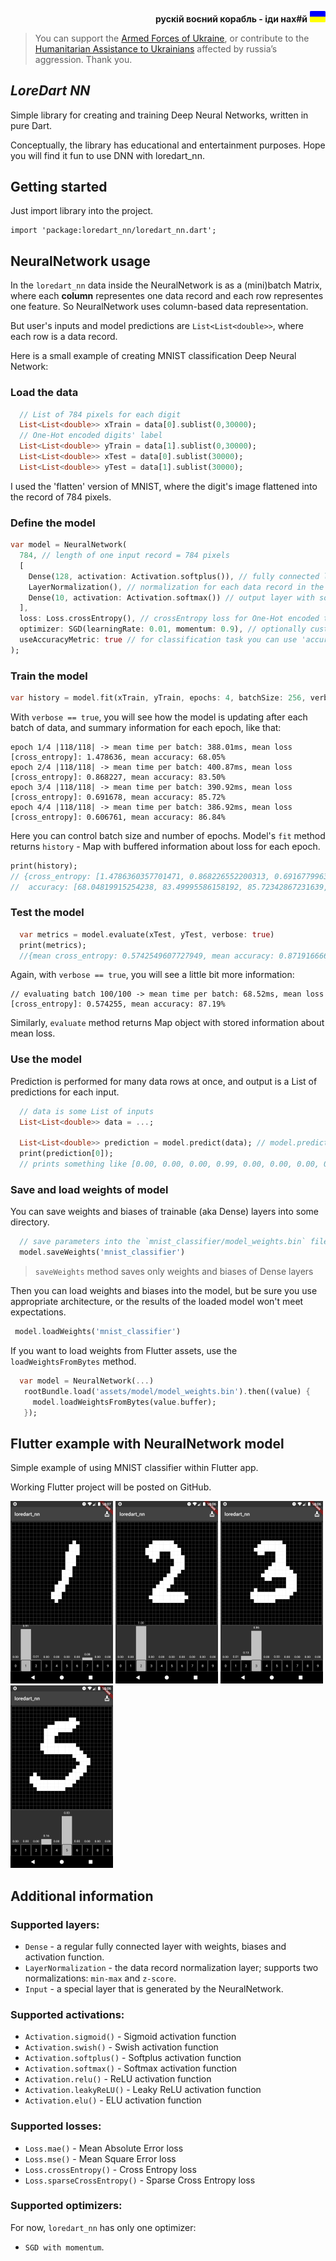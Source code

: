 <div align="right">

**рускій воєний корабль - іди нах#й**
<img src="assets/GloryForUkraineMini.svg" width="25">

<div align="left">

> You can support the [Armed Forces of Ukraine](https://bank.gov.ua/en/news/all/natsionalniy-bank-vidkriv-spetsrahunok-dlya-zboru-koshtiv-na-potrebi-armiyi), or contribute to the [Humanitarian Assistance to Ukrainians](https://bank.gov.ua/en/news/all/natsionalniy-bank-vidkriv-rahunok-dlya-gumanitarnoyi-dopomogi-ukrayintsyam-postrajdalim-vid-rosiyskoyi-agresiyi) affected by russia’s aggression. Thank you.

## _LoreDart NN_
Simple library for creating and training Deep Neural Networks, written in pure Dart.

Conceptually, the library has educational and entertainment purposes. Hope you will find it fun to use DNN with loredart_nn.

## Getting started

Just import library into the project.
```
import 'package:loredart_nn/loredart_nn.dart';
```
## NeuralNetwork usage

In the `loredart_nn` data inside the NeuralNetwork is as a (mini)batch Matrix, where each **column** representes one data record and each row representes one feature. So NeuralNetwork uses column-based data representation.

But user's inputs and model predictions are `List<List<double>>`, where each row is a data record.

Here is a small example of creating MNIST classification Deep Neural Network:

### Load the data
```dart
  // List of 784 pixels for each digit
  List<List<double>> xTrain = data[0].sublist(0,30000);
  // One-Hot encoded digits' label 
  List<List<double>> yTrain = data[1].sublist(0,30000);
  List<List<double>> xTest = data[0].sublist(30000);
  List<List<double>> yTest = data[1].sublist(30000);
```
I used the 'flatten' version of MNIST, where the digit's image flattened into the record of 784 pixels.
### Define the model
```dart
var model = NeuralNetwork(
  784, // length of one input record = 784 pixels
  [
    Dense(128, activation: Activation.softplus()), // fully connected layer
    LayerNormalization(), // normalization for each data record in the batch
    Dense(10, activation: Activation.softmax()) // output layer with softmax for probabilities
  ],
  loss: Loss.crossEntropy(), // crossEntropy loss for One-Hot encoded target values
  optimizer: SGD(learningRate: 0.01, momentum: 0.9), // optionally customize SGD optimizer with momentum
  useAccuracyMetric: true // for classification task you can use 'accuracy' metric
);
```
### Train the model
```dart
var history = model.fit(xTrain, yTrain, epochs: 4, batchSize: 256, verbose: true);
```
With `verbose == true`, you will see how the model is updating after each batch of data, and summary information for each epoch, like that:
```
epoch 1/4 |118/118| -> mean time per batch: 388.01ms, mean loss [cross_entropy]: 1.478636, mean accuracy: 68.05%
epoch 2/4 |118/118| -> mean time per batch: 400.87ms, mean loss [cross_entropy]: 0.868227, mean accuracy: 83.50%
epoch 3/4 |118/118| -> mean time per batch: 390.92ms, mean loss [cross_entropy]: 0.691678, mean accuracy: 85.72%
epoch 4/4 |118/118| -> mean time per batch: 386.92ms, mean loss [cross_entropy]: 0.606761, mean accuracy: 86.84%
```
Here you can control batch size and number of epochs. Model's `fit` method returns `history` - Map with buffered information about loss for each epoch.
```dart
print(history);
// {cross_entropy: [1.4786360357701471, 0.868226552200313, 0.6916779963409534, 0.6067611970768912],
//  accuracy: [68.04819915254238, 83.49995586158192, 85.72342867231639, 86.83902718926552]}
```

### Test the model
```dart
  var metrics = model.evaluate(xTest, yTest, verbose: true)
  print(metrics);
  //{mean cross_entropy: 0.5742549607727949, mean accuracy: 0.8719166666666667}
```
Again, with `verbose == true`, you will see a little bit more information:
```
// evaluating batch 100/100 -> mean time per batch: 68.52ms, mean loss [cross_entropy]: 0.574255, mean accuracy: 87.19%
```
Similarly, `evaluate` method returns Map object with stored information about mean loss.
### Use the model
Prediction is performed for many data rows at once, and output is a List of predictions for each input.
```dart
  // data is some List of inputs
  List<List<double>> data = ...;

  List<List<double>> prediction = model.predict(data); // model.predict returns prediction for each row in the data
  print(prediction[0]); 
  // prints something like [0.00, 0.00, 0.00, 0.99, 0.00, 0.00, 0.00, 0.00, 0.00, 0.00]
```

### Save and load weights of model
You can save weights and biases of trainable (aka Dense) layers into some directory.
```dart
  // save parameters into the `mnist_classifier/model_weights.bin` file
  model.saveWeights('mnist_classifier')
```
> `saveWeights` method saves only weights and biases of Dense layers

Then you can load weights and biases into the model, but be sure you use appropriate architecture, or the results of the loaded model won't meet expectations.

```dart
 model.loadWeights('mnist_classifier')
```
If you want to load weights from Flutter assets, use the `loadWeightsFromBytes` method.
```dart
  var model = NeuralNetwork(...)
   rootBundle.load('assets/model/model_weights.bin').then((value) {
     model.loadWeightsFromBytes(value.buffer);
   });
```
## Flutter example with NeuralNetwork model
Simple example of using MNIST classifier within Flutter app.

Working Flutter project will be posted on GitHub.

!['1' exmaple](assets/mnist1s.png) !['2' example](assets/mnist2s.png) !['3' example](assets/mnist3s.png) !['5' example](assets/mnist5s.png)

## Additional information
### Supported layers:
- `Dense` - a regular fully connected layer with weights, biases and activation function.
- `LayerNormalization` - the data record normalization layer; supports two normalizations: `min-max` and `z-score`.
- `Input` - a special layer that is generated by the NeuralNetwork.

### Supported activations:
- `Activation.sigmoid()` - Sigmoid activation function
- `Activation.swish()`  - Swish activation function
- `Activation.softplus()`  - Softplus activation function
- `Activation.softmax()`  - Softmax activation function
- `Activation.relu()`  - ReLU activation function
- `Activation.leakyReLU()`  - Leaky ReLU activation function
- `Activation.elu()`  - ELU activation function

### Supported losses:
- `Loss.mae()` - Mean Absolute Error loss
- `Loss.mse()` - Mean Square Error loss
- `Loss.crossEntropy()` - Cross Entropy loss
- `Loss.sparseCrossEntropy()` - Sparse Cross Entropy loss

### Supported optimizers:
For now, `loredart_nn` has only one optimizer: 
- `SGD with momentum`.